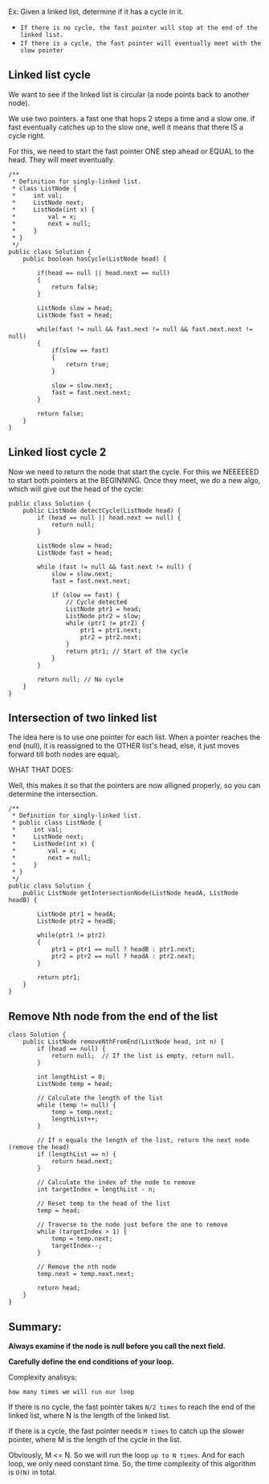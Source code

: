 Ex: Given a linked list, determine if it has a cycle in it.

- `If there is no cycle, the fast pointer will stop at the end of the linked list.`
- `If there is a cycle, the fast pointer will eventually meet with the slow pointer`

## Linked list cycle

We want to see if the linked list is circular (a node points back to another node).

We use two pointers. a fast one that hops 2 steps a time and a slow one.
if fast eventually catches up to the slow one, well it means that there IS a cycle right.

For this, we need to start the fast pointer ONE step ahead or EQUAL to the head. They will meet eventually.

```
/**
 * Definition for singly-linked list.
 * class ListNode {
 *     int val;
 *     ListNode next;
 *     ListNode(int x) {
 *         val = x;
 *         next = null;
 *     }
 * }
 */
public class Solution {
    public boolean hasCycle(ListNode head) {
        
        if(head == null || head.next == null)
        {
            return false;
        }
        
        ListNode slow = head;
        ListNode fast = head;
            
        while(fast != null && fast.next != null && fast.next.next != null)
        {
            if(slow == fast)
            {
                return true;
            }
            
            slow = slow.next;
            fast = fast.next.next;
        }            
        
        return false;
    }
}
```


## Linked liost cycle 2

Now we need to return the node that start the cycle. For thiis we NEEEEEED to start both pointers at the BEGINNING. Once they meet, we do a new algo, which will give out the head of the cycle:

```
public class Solution {
    public ListNode detectCycle(ListNode head) {
        if (head == null || head.next == null) {
            return null;
        }

        ListNode slow = head;
        ListNode fast = head;

        while (fast != null && fast.next != null) {
            slow = slow.next;
            fast = fast.next.next;

            if (slow == fast) {
                // Cycle detected
                ListNode ptr1 = head;
                ListNode ptr2 = slow;
                while (ptr1 != ptr2) {
                    ptr1 = ptr1.next;
                    ptr2 = ptr2.next;
                }
                return ptr1; // Start of the cycle
            }
        }

        return null; // No cycle
    }
}

```

## Intersection of two linked list

The idea here is to use one pointer for each list. When a pointer reaches the end (null), it is reassigned to the OTHER list's head, else, it just moves forward till both nodes are equal;.

WHAT THAT DOES:

Well, this makes it so that the pointers are now alligned properly, so you can determine the intersection.

```
/**
 * Definition for singly-linked list.
 * public class ListNode {
 *     int val;
 *     ListNode next;
 *     ListNode(int x) {
 *         val = x;
 *         next = null;
 *     }
 * }
 */
public class Solution {
    public ListNode getIntersectionNode(ListNode headA, ListNode headB) {
        
        ListNode ptr1 = headA;
        ListNode ptr2 = headB;
        
        while(ptr1 != ptr2)
        {
            ptr1 = ptr1 == null ? headB : ptr1.next;
            ptr2 = ptr2 == null ? headA : ptr2.next;
        }
        
        return ptr1;
    }
}
```


## Remove Nth node from the end of the list

```
class Solution {
    public ListNode removeNthFromEnd(ListNode head, int n) {
        if (head == null) {
            return null;  // If the list is empty, return null.
        }

        int lengthList = 0;
        ListNode temp = head;
        
        // Calculate the length of the list
        while (temp != null) {
            temp = temp.next;
            lengthList++;
        }
        
        // If n equals the length of the list, return the next node (remove the head)
        if (lengthList == n) {
            return head.next;
        }
        
        // Calculate the index of the node to remove
        int targetIndex = lengthList - n;
        
        // Reset temp to the head of the list
        temp = head;
        
        // Traverse to the node just before the one to remove
        while (targetIndex > 1) {
            temp = temp.next;
            targetIndex--;
        }
        
        // Remove the nth node
        temp.next = temp.next.next;
        
        return head;
    }
}

```

## Summary:

**Always examine if the node is null before you call the next field.**

**Carefully define the end conditions of your loop.**

Complexity analisys:

`how many times we will run our loop`

If there is no cycle, the fast pointer takes `N/2 times` to reach the end of the linked list, where N is the length of the linked list.

If there is a cycle, the fast pointer needs `M times` to catch up the slower pointer, where M is the length of the cycle in the list.

Obviously, M <= N. So we will run the loop `up to N times`. And for each loop, we only need constant time. So, the time complexity of this algorithm is `O(N)` in total.

